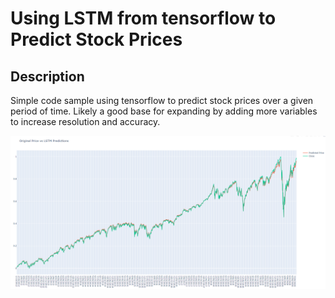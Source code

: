 # Using LSTM from tensorflow to Predict Stock Prices

## Description
Simple code sample using tensorflow to predict stock prices over a given period of time. Likely a good base for expanding by adding more variables to increase
resolution and accuracy. 

![Sample_Plot](Files/Sample_Plot.PNG)